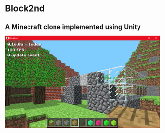 # Block2nd

## A Minecraft clone implemented using Unity

![screenshot](Misc/screenshot.png "Game Screenshot")